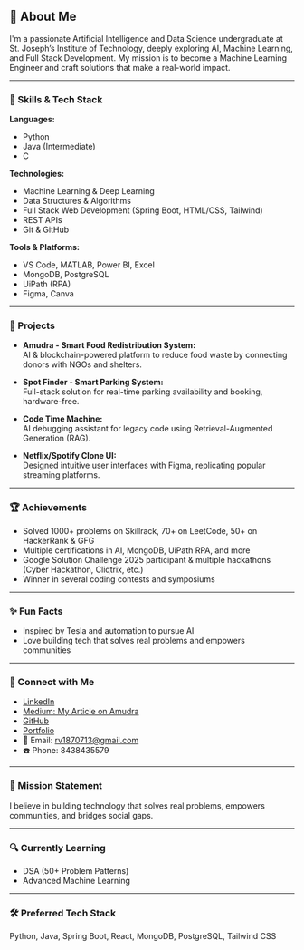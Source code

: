 ## 👋 About Me

I'm a passionate Artificial Intelligence and Data Science undergraduate at St. Joseph’s Institute of Technology, deeply exploring AI, Machine Learning, and Full Stack Development. My mission is to become a Machine Learning Engineer and craft solutions that make a real-world impact.

---

### 🧠 Skills & Tech Stack

**Languages:**  
- Python  
- Java (Intermediate)  
- C  

**Technologies:**  
- Machine Learning & Deep Learning  
- Data Structures & Algorithms  
- Full Stack Web Development (Spring Boot, HTML/CSS, Tailwind)  
- REST APIs  
- Git & GitHub  

**Tools & Platforms:**  
- VS Code, MATLAB, Power BI, Excel  
- MongoDB, PostgreSQL  
- UiPath (RPA)  
- Figma, Canva  

---

### 🚀 Projects

- **Amudra - Smart Food Redistribution System:**  
  AI & blockchain-powered platform to reduce food waste by connecting donors with NGOs and shelters.

- **Spot Finder - Smart Parking System:**  
  Full-stack solution for real-time parking availability and booking, hardware-free.

- **Code Time Machine:**  
  AI debugging assistant for legacy code using Retrieval-Augmented Generation (RAG).

- **Netflix/Spotify Clone UI:**  
  Designed intuitive user interfaces with Figma, replicating popular streaming platforms.

---

### 🏆 Achievements

- Solved 1000+ problems on Skillrack, 70+ on LeetCode, 50+ on HackerRank & GFG
- Multiple certifications in AI, MongoDB, UiPath RPA, and more
- Google Solution Challenge 2025 participant & multiple hackathons (Cyber Hackathon, Cliqtrix, etc.)
- Winner in several coding contests and symposiums

---

### ✨ Fun Facts

- Inspired by Tesla and automation to pursue AI  
- Love building tech that solves real problems and empowers communities

---

### 🔗 Connect with Me

- [LinkedIn](https://linkedin.com/in/vimalraj-r2006)
- [Medium: My Article on Amudra](https://medium.com/@rv1870713/amudra-ending-food-waste-feeding-those-in-need-c5498e0d298c)
- [GitHub](https://github.com/Vimalraj-R)
- [Portfolio](https://vimalfirstsite.neocities.org/vimalportfolio2/)
- 📧 Email: rv1870713@gmail.com
- ☎️ Phone: 8438435579

---

### 🧭 Mission Statement

I believe in building technology that solves real problems, empowers communities, and bridges social gaps.

---

### 🔍 Currently Learning

- DSA (50+ Problem Patterns)
- Advanced Machine Learning

---

### 🛠 Preferred Tech Stack

Python, Java, Spring Boot, React, MongoDB, PostgreSQL, Tailwind CSS
